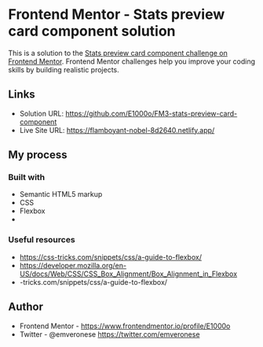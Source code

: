# Frontend Mentor - Stats preview card component solution

This is a solution to the [Stats preview card component challenge on Frontend Mentor](https://www.frontendmentor.io/challenges/stats-preview-card-component-8JqbgoU62). Frontend Mentor challenges help you improve your coding skills by building realistic projects. 

## Links

- Solution URL: https://github.com/E1000o/FM3-stats-preview-card-component
- Live Site URL: https://flamboyant-nobel-8d2640.netlify.app/

## My process

### Built with

- Semantic HTML5 markup
- CSS
- Flexbox
- 
### Useful resources

- https://css-tricks.com/snippets/css/a-guide-to-flexbox/
- https://developer.mozilla.org/en-US/docs/Web/CSS/CSS_Box_Alignment/Box_Alignment_in_Flexbox
- -tricks.com/snippets/css/a-guide-to-flexbox/

## Author

- Frontend Mentor - https://www.frontendmentor.io/profile/E1000o
- Twitter - @emveronese https://twitter.com/emveronese
